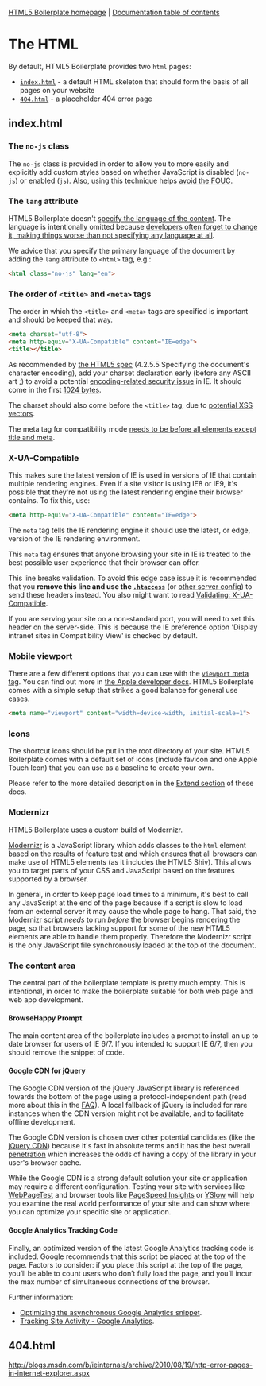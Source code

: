 [HTML5 Boilerplate homepage](http://html5boilerplate.com) | [Documentation
table of contents](TOC.md)

# The HTML

By default, HTML5 Boilerplate provides two `html` pages:

* [`index.html`](#indexhtml) - a default HTML skeleton that should form the
  basis of all pages on your website
* [`404.html`](#404html) - a placeholder 404 error page


## index.html

### The `no-js` class

The `no-js` class is provided in order to allow you to more easily and
explicitly add custom styles based on whether JavaScript is disabled (`no-js`)
or enabled (`js`). Also, using this technique helps [avoid the
FOUC](http://paulirish.com/2009/avoiding-the-fouc-v3/).

### The `lang` attribute



HTML5 Boilerplate doesn't [specify the language of the
content](http://www.w3.org/TR/html401/struct/dirlang.html). The language is
intentionally omitted because [developers often forget to change it, making
things worse than not specifying any language at
all](https://github.com/h5bp/html5-boilerplate/issues/1110).

We advice that you specify the primary language of the document by adding the
`lang` attribute to `<html>` tag, e.g.:

```html
<html class="no-js" lang="en">
```

### The order of `<title>` and `<meta>` tags

The order in which the `<title>` and `<meta>` tags are specified is important
and should be keeped that way.

```html
<meta charset="utf-8">
<meta http-equiv="X-UA-Compatible" content="IE=edge">
<title></title>
```





As recommended by [the HTML5
spec](http://www.whatwg.org/specs/web-apps/current-work/complete/semantics.html#charset)
(4.2.5.5 Specifying the document's character encoding), add your charset
declaration early (before any ASCII art ;) to avoid a potential
[encoding-related security
issue](http://code.google.com/p/doctype-mirror/wiki/ArticleUtf7) in IE. It
should come in the first [1024
bytes](http://www.whatwg.org/specs/web-apps/current-work/multipage/semantics.html#charset).

The charset should also come before the `<title>` tag, due to [potential XSS
vectors](http://code.google.com/p/doctype-mirror/wiki/ArticleUtf7).

The meta tag for compatibility mode [needs to be before all elements except
title and meta](http://h5bp.com/f "Defining Document Compatibility - MSDN").


### X-UA-Compatible

This makes sure the latest version of IE is used in versions of IE that contain
multiple rendering engines. Even if a site visitor is using IE8 or IE9, it's
possible that they're not using the latest rendering engine their browser
contains. To fix this, use:

```html
<meta http-equiv="X-UA-Compatible" content="IE=edge">
```

The `meta` tag tells the IE rendering engine it should use the latest, or edge,
version of the IE rendering environment.

This `meta` tag ensures that anyone browsing your site in IE is treated to the
best possible user experience that their browser can offer.

This line breaks validation. To avoid this edge case issue it is recommended
that you **remove this line and use the
[`.htaccess`](https://github.com/h5bp/server-configs-apache)** (or [other server
config](https://github.com/h5bp/server-configs)) to send these headers instead.
You also might want to read [Validating:
X-UA-Compatible](http://groups.google.com/group/html5boilerplate/browse_thread/thread/6d1b6b152aca8ed2).

If you are serving your site on a non-standard port, you will need to set this
header on the server-side. This is because the IE preference option 'Display
intranet sites in Compatibility View' is checked by default.


### Mobile viewport

There are a few different options that you can use with the [`viewport` meta
tag](https://docs.google.com/present/view?id=dkx3qtm_22dxsrgcf4 "Viewport and
Media Queries - The Complete Idiot's Guide"). You can find out more in [the
Apple developer docs](http://j.mp/mobileviewport). HTML5 Boilerplate comes with
a simple setup that strikes a good balance for general use cases.

```html
<meta name="viewport" content="width=device-width, initial-scale=1">
```

### Icons

The shortcut icons should be put in the root directory of your site. HTML5
Boilerplate comes with a default set of icons (include favicon and one Apple
Touch Icon) that you can use as a baseline to create your own.

Please refer to the more detailed description in the [Extend section](extend.md)
of these docs.

### Modernizr

HTML5 Boilerplate uses a custom build of Modernizr.

[Modernizr](http://modernizr.com) is a JavaScript library which adds classes to
the `html` element based on the results of feature test and which ensures that
all browsers can make use of HTML5 elements (as it includes the HTML5 Shiv).
This allows you to target parts of your CSS and JavaScript based on the
features supported by a browser.

In general, in order to keep page load times to a minimum, it's best to call
any JavaScript at the end of the page because if a script is slow to load
from an external server it may cause the whole page to hang. That said, the
Modernizr script *needs* to run *before* the browser begins rendering the page,
so that browsers lacking support for some of the new HTML5 elements are able to
handle them properly. Therefore the Modernizr script is the only JavaScript
file synchronously loaded at the top of the document.


### The content area

The central part of the boilerplate template is pretty much empty. This is
intentional, in order to make the boilerplate suitable for both web page and
web app development.

#### BrowseHappy Prompt

The main content area of the boilerplate includes a prompt to install an up to
date browser for users of IE 6/7. If you intended to support IE 6/7, then you
should remove the snippet of code.

#### Google CDN for jQuery

The Google CDN version of the jQuery JavaScript library is referenced towards
the bottom of the page using a protocol-independent path (read more about this
in the [FAQ](faq.md)). A local fallback of jQuery is included for rare instances
when the CDN version might not be available, and to facilitate offline
development.

The Google CDN version is chosen over other potential candidates (like the 
[jQuery CDN](http://jquery.com/download/#jquery-39-s-cdn-provided-by-maxcdn)) 
because it's fast in absolute terms and it has the best overall 
[penetration](http://httparchive.org/trends.php#perGlibs) which increases the 
odds of having a copy of the library in your user's browser cache.

While the Google CDN is a strong default solution your site or application may 
require a different configuration. Testing your site with services like 
[WebPageTest](http://www.webpagetest.org/) and browser tools like 
[PageSpeed Insights](https://developers.google.com/speed/pagespeed/insights/) or 
[YSlow](http://developer.yahoo.com/yslow/) will help you examine the real 
world performance of your site and can show where you can optimize your specific 
site or application.  


#### Google Analytics Tracking Code

Finally, an optimized version of the latest Google Analytics tracking code is
included. Google recommends that this script be placed at the top of the page.
Factors to consider: if you place this script at the top of the page, you’ll be
able to count users who don’t fully load the page, and you’ll incur the max
number of simultaneous connections of the browser.

Further information:

* [Optimizing the asynchronous Google Analytics
  snippet](http://mathiasbynens.be/notes/async-analytics-snippet).
* [Tracking Site Activity - Google
  Analytics](http://code.google.com/apis/analytics/docs/tracking/asyncTracking.html).

## 404.html

http://blogs.msdn.com/b/ieinternals/archive/2010/08/19/http-error-pages-in-internet-explorer.aspx
